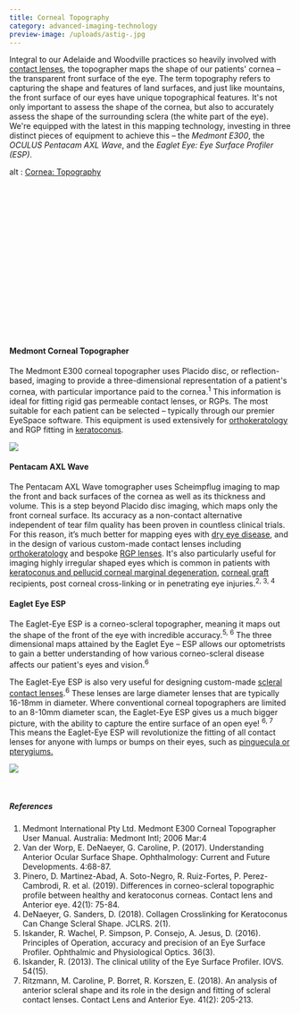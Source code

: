 ```yaml
---
title: Corneal Topography
category: advanced-imaging-technology
preview-image: /uploads/astig-.jpg
---
```

<div class="employee-heading">
<p>Integral to our Adelaide and Woodville practices so heavily involved with <a href="/what-we-do/contact-lenses">contact lenses</a>, the topographer maps the shape of our patients' cornea – the transparent front surface of the eye. The term topography refers to capturing the shape and features of land surfaces, and just like mountains, the front surface of our eyes have unique topographical features. It's not only important to assess the shape of the cornea, but also to accurately assess the shape of the surrounding sclera (the white part of the eye). We're equipped with the latest in this mapping technology, investing in three distinct pieces of equipment to achieve this – the <i>Medmont E300</i>, the <i>OCULUS Pentacam AXL Wave</i>, and the <i>Eaglet Eye: Eye Surface Profiler (ESP)</i>.</p>
</div>

<div class="myWrapper" style="position: relative; padding-bottom: 56.25%; height: 0;"><!--\\\[if IE]><iframe frameborder="0" type="text/html" src="https://2689-2347.captiv8online.com/animations/embed/one/cornea-topography?player_width=100%&player_height=100%&site_company_language=34&autostart=false" width="100%" height="100%" style="position:absolute;top:0;left:0;width:100%;height:100%;"></iframe><!\\\[endif]--><!--\\\[if !IE]> <--><object data="https://2689-2347.captiv8online.com/animations/embed/one/cornea-topography?player_width=100%&player_height=100%&site_company_language=34&autostart=false" type="text/html" width="100%" height="100%" style="position:absolute;top:0;left:0;width:100%;height:100%;">  alt : <a href="https://2689-2347.captiv8online.com/animations/embed/one/cornea-topography?player_width=100%&player_height=100%&site_company_language=34&autostart=false">Cornea: Topography</a></object><!--> <!\\\[endif]--></div>

<br>

#### Medmont Corneal Topographer

The Medmont E300 corneal topographer uses Placido disc, or reflection-based, imaging to provide a three-dimensional representation of a patient's cornea, with particular importance paid to the cornea.<sup>1</sup> This information is ideal for fitting rigid gas permeable contact lenses, or RGPs. The most suitable for each patient can be selected – typically through our premier EyeSpace software. This equipment is used extensively for [orthokeratology](/what-we-do/orthokeratology-corneal-reshaping) and RGP fitting in [keratoconus](/what-we-do/keratoconus). 

![](/uploads/topographer.jpg)

#### Pentacam AXL Wave

The Pentacam AXL Wave tomographer uses Scheimpflug imaging to map the front and back surfaces of the cornea as well as its thickness and volume. This is a step beyond Placido disc imaging, which maps only the front corneal surface. Its accuracy as a non-contact alternative independent of tear film quality has been proven in countless clinical trials. For this reason, it’s much better for mapping eyes with [dry eye disease](https://www.innovativeeyecare.com.au/what-we-do/dry-eye-disease), and in the design of various custom-made contact lenses including [orthokeratology](https://www.innovativeeyecare.com.au/what-we-do/orthokeratology-corneal-reshaping) and bespoke [RGP lenses](https://www.innovativeeyecare.com.au/what-we-do/gas-permeable-contact-lenses). It's also particularly useful for imaging highly irregular shaped eyes which is common in patients with [keratoconus and pellucid corneal marginal degeneration](https://www.innovativeeyecare.com.au/what-we-do/keratoconus), [corneal graft](https://www.innovativeeyecare.com.au/what-we-do/corneal-grafts) recipients, post corneal cross-linking or in penetrating eye injuries.<sup>2, 3, 4</sup>

#### Eaglet Eye ESP

The Eaglet-Eye ESP is a corneo-scleral topographer, meaning it maps out the shape of the front of the eye with incredible accuracy.<sup>5, 6</sup> The three dimensional maps attained by the Eaglet Eye – ESP allows our optometrists to gain a better understanding of how various corneo-scleral disease affects our patient's eyes and vision.<sup>6</sup> 

The Eaglet-Eye ESP is also very useful for designing custom-made <a href="/what-we-do/scleral-contact-lenses">scleral contact lenses</a>.<sup>6</sup> These lenses are large diameter lenses that are typically 16-18mm in diameter. Where conventional corneal topographers are limited to an 8-10mm diameter scan, the Eaglet-Eye ESP gives us a much bigger picture, with the ability to capture the entire surface of an open eye! <sup>6, 7</sup> This means the Eaglet-Eye ESP will revolutionize the fitting of all contact lenses for anyone with lumps or bumps on their eyes, such as <a href="/what-we-do/pterygium-pinguecula">pinguecula or pterygiums.</a>

![](/uploads/esp.jpg)

<br>

##### References

1. Medmont International Pty Ltd. Medmont E300 Corneal Topographer User Manual. Australia: Medmont Intl; 2006 Mar:4
2. Van der Worp, E. DeNaeyer, G. Caroline, P. (2017). Understanding Anterior Ocular Surface Shape. Ophthalmology: Current and Future Developments. 4:68-87. 
3. Pinero, D. Martinez-Abad, A. Soto-Negro, R. Ruiz-Fortes, P. Perez-Cambrodi, R. et al. (2019). Differences in corneo-scleral topographic profile between healthy and keratoconus corneas. Contact lens and Anterior eye. 42(1): 75-84.  
4. DeNaeyer, G. Sanders, D. (2018). Collagen Crosslinking for Keratoconus Can Change Scleral Shape. JCLRS. 2(1).  
5. Iskander, R. Wachel, P. Simpson, P. Consejo, A. Jesus, D. (2016). Principles of Operation, accuracy and precision of an Eye Surface Profiler. Ophthalmic and Physiological Optics. 36(3). 
6. Iskander, R. (2013). The clinical utility of the Eye Surface Profiler. IOVS. 54(15).   
7. Ritzmann, M. Caroline, P. Borret, R. Korszen, E. (2018). An analysis of anterior scleral shape and its role in the design and fitting of scleral contact lenses. Contact Lens and Anterior Eye. 41(2): 205-213.